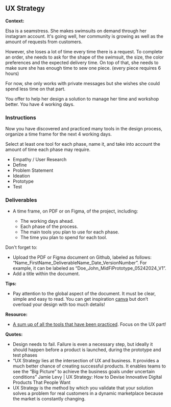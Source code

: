 ## UX Strategy

**Context:**

Elsa is a seamstress. She makes swimsuits on demand through her instagram account. It's going well, her community is growing as well as the amount of requests from customers.

However, she loses a lot of time every time there is a request. To complete an order, she needs to ask for the shape of the swimsuit, the size, the color preferences and the expected delivery time. On top of that, she needs to make sure she has enough time to sew one piece. (every piece requires 6 hours)

For now, she only works with private messages but she wishes she could spend less time on that part.

You offer to help her design a solution to manage her time and workshop better. You have 4 working days.

### Instructions

Now you have discovered and practiced many tools in the design process, organize a time frame for the next 4 working days.

Select at least one tool for each phase, name it, and take into account the amount of time each phase may require.

- Empathy / User Research
- Define
- Problem Statement
- Ideation
- Prototype
- Test

### Deliverables

- A time frame, on PDF or on Figma, of the project, including:

  - The working days ahead.
  - Each phase of the process.
  - The main tools you plan to use for each phase.
  - The time you plan to spend for each tool.

Don't forget to:

- Upload the PDF or Figma document on Github, labeled as follows: “Name_FirstName_DeliverableName_Date_VersionNumber”. For example, it can be labeled as “Doe_John_MidFiPrototype_05242024_V1”.
- Add a title within the document.

**Tips:**

- Pay attention to the global aspect of the document. It must be clear, simple and easy to read. You can get inspiration [canva](https://www.canva.com/) but don’t overload your design with too much details!

**Resource:**

- [A sum up of all the tools that have been practiced](https://www.figma.com/file/x0xfoz9TaEDiAfGPFqKJcs/RECAP-UX%2FUI-Program?node-id=0%3A1). Focus on the UX part!

**Quotes:**

- Design needs to fail. Failure is even a necessary step, but ideally it should happen before a product is launched, during the prototype and test phases
- “UX Strategy lies at the intersection of UX and business. It provides a much better chance of creating successful products. It enables teams to see the “Big Picture” to achieve the business goals under uncertain conditions” Jamie Levy | UX Strategy: How to Devise Innovative Digital Products That People Want
- UX Strategy is the method by which you validate that your solution solves a problem for real customers in a dynamic marketplace because the market is constantly changing.
